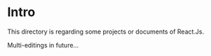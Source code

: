 # Intro

This directory is regarding some projects or documents of React.Js.

Multi-editings in future...
